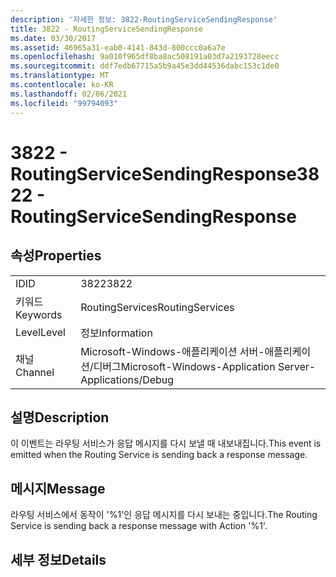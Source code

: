 ```yaml
---
description: '자세한 정보: 3822-RoutingServiceSendingResponse'
title: 3822 - RoutingServiceSendingResponse
ms.date: 03/30/2017
ms.assetid: 46965a31-eab0-4141-843d-800ccc0a6a7e
ms.openlocfilehash: 9a010f965df8ba8ac508191a03d7a2193728eecc
ms.sourcegitcommit: ddf7edb67715a5b9a45e3dd44536dabc153c1de0
ms.translationtype: MT
ms.contentlocale: ko-KR
ms.lasthandoff: 02/06/2021
ms.locfileid: "99794093"
---
```

# <a name="3822---routingservicesendingresponse"></a><span data-ttu-id="2d034-103">3822 - RoutingServiceSendingResponse</span><span class="sxs-lookup"><span data-stu-id="2d034-103">3822 - RoutingServiceSendingResponse</span></span>

## <a name="properties"></a><span data-ttu-id="2d034-104">속성</span><span class="sxs-lookup"><span data-stu-id="2d034-104">Properties</span></span>  
  
|||  
|-|-|  
|<span data-ttu-id="2d034-105">ID</span><span class="sxs-lookup"><span data-stu-id="2d034-105">ID</span></span>|<span data-ttu-id="2d034-106">3822</span><span class="sxs-lookup"><span data-stu-id="2d034-106">3822</span></span>|  
|<span data-ttu-id="2d034-107">키워드</span><span class="sxs-lookup"><span data-stu-id="2d034-107">Keywords</span></span>|<span data-ttu-id="2d034-108">RoutingServices</span><span class="sxs-lookup"><span data-stu-id="2d034-108">RoutingServices</span></span>|  
|<span data-ttu-id="2d034-109">Level</span><span class="sxs-lookup"><span data-stu-id="2d034-109">Level</span></span>|<span data-ttu-id="2d034-110">정보</span><span class="sxs-lookup"><span data-stu-id="2d034-110">Information</span></span>|  
|<span data-ttu-id="2d034-111">채널</span><span class="sxs-lookup"><span data-stu-id="2d034-111">Channel</span></span>|<span data-ttu-id="2d034-112">Microsoft-Windows-애플리케이션 서버-애플리케이션/디버그</span><span class="sxs-lookup"><span data-stu-id="2d034-112">Microsoft-Windows-Application Server-Applications/Debug</span></span>|  
  
## <a name="description"></a><span data-ttu-id="2d034-113">설명</span><span class="sxs-lookup"><span data-stu-id="2d034-113">Description</span></span>  

 <span data-ttu-id="2d034-114">이 이벤트는 라우팅 서비스가 응답 메시지를 다시 보낼 때 내보내집니다.</span><span class="sxs-lookup"><span data-stu-id="2d034-114">This event is emitted when the Routing Service is sending back a response message.</span></span>  
  
## <a name="message"></a><span data-ttu-id="2d034-115">메시지</span><span class="sxs-lookup"><span data-stu-id="2d034-115">Message</span></span>  

 <span data-ttu-id="2d034-116">라우팅 서비스에서 동작이 '%1'인 응답 메시지를 다시 보내는 중입니다.</span><span class="sxs-lookup"><span data-stu-id="2d034-116">The Routing Service is sending back a response message with Action '%1'.</span></span>  
  
## <a name="details"></a><span data-ttu-id="2d034-117">세부 정보</span><span class="sxs-lookup"><span data-stu-id="2d034-117">Details</span></span>
